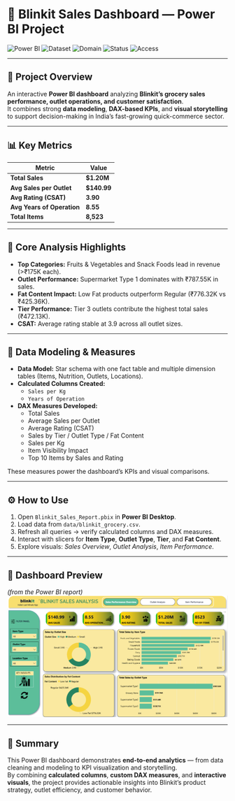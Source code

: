 # 🚀 Blinkit Sales Dashboard — Power BI Project

![Power BI](https://img.shields.io/badge/Tool-Power%20BI-yellow?logo=powerbi)
![Dataset](https://img.shields.io/badge/Dataset-Blinkit%20Grocery-orange)
![Domain](https://img.shields.io/badge/Domain-Retail%20Analytics-blue)
![Status](https://img.shields.io/badge/Status-Completed-brightgreen)
![Access](https://img.shields.io/badge/Access-Free%20Source-lightgrey)

---

## 📘 Project Overview
An interactive **Power BI dashboard** analyzing **Blinkit’s grocery sales performance, outlet operations, and customer satisfaction**.  
It combines strong **data modeling**, **DAX-based KPIs**, and **visual storytelling** to support decision-making in India’s fast-growing quick-commerce sector.

---

## 📊 Key Metrics
| Metric | Value |
|--------|--------|
| **Total Sales** | **$1.20M** |
| **Avg Sales per Outlet** | **$140.99** |
| **Avg Rating (CSAT)** | **3.90** |
| **Avg Years of Operation** | **8.55** |
| **Total Items** | **8,523** |

---

## 🧠 Core Analysis Highlights
- **Top Categories:** Fruits & Vegetables and Snack Foods lead in revenue (>₹175K each).  
- **Outlet Performance:** Supermarket Type 1 dominates with ₹787.55K in sales.  
- **Fat Content Impact:** Low Fat products outperform Regular (₹776.32K vs ₹425.36K).  
- **Tier Performance:** Tier 3 outlets contribute the highest total sales (₹472.13K).  
- **CSAT:** Average rating stable at 3.9 across all outlet sizes.

---

## 🧩 Data Modeling & Measures
- **Data Model:** Star schema with one fact table and multiple dimension tables (Items, Nutrition, Outlets, Locations).  
- **Calculated Columns Created:**
  - `Sales per Kg`  
  - `Years of Operation`  
- **DAX Measures Developed:**
  - Total Sales  
  - Average Sales per Outlet  
  - Average Rating (CSAT)  
  - Sales by Tier / Outlet Type / Fat Content  
  - Sales per Kg  
  - Item Visibility Impact  
  - Top 10 Items by Sales and Rating  

These measures power the dashboard’s KPIs and visual comparisons.

---

## ⚙️ How to Use
1. Open `Blinkit_Sales_Report.pbix` in **Power BI Desktop**.  
2. Load data from `data/blinkit_grocery.csv`.  
3. Refresh all queries → verify calculated columns and DAX measures.  
4. Interact with slicers for **Item Type**, **Outlet Type**, **Tier**, and **Fat Content**.  
5. Explore visuals: *Sales Overview*, *Outlet Analysis*, *Item Performance*.

---

## 🧾 Dashboard Preview
*(from the Power BI report)*  
![BLINK IT DASHBOARD](image.png)

---

## 💬 Summary
This Power BI dashboard demonstrates **end-to-end analytics** — from data cleaning and modeling to KPI visualization and storytelling.  
By combining **calculated columns**, **custom DAX measures**, and **interactive visuals**, the project provides actionable insights into Blinkit’s product strategy, outlet efficiency, and customer behavior.
